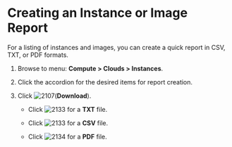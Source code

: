 # Creating an Instance or Image Report

For a listing of instances and images, you can create a quick report in
CSV, TXT, or PDF formats.

1.  Browse to menu: **Compute > Clouds > Instances**.

2.  Click the accordion for the desired items for report creation.

3.  Click ![2107](../images/2107.png)(**Download**).

      - Click ![2133](../images/2133.png) for a **TXT** file.

      - Click ![2133](../images/2133.png) for a **CSV** file.

      - Click ![2134](../images/2134.png) for a **PDF** file.
